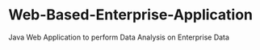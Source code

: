 # Web-Based-Enterprise-Application
Java Web Application to perform Data Analysis on Enterprise Data
